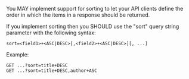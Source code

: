 You MAY implement support for sorting to let your API clients define the order in which the items in a response should be returned.

If you implement sorting then you SHOULD use the "sort" query string parameter with the following syntax:

```
sort=<field1>+<ASC|DESC>[,<field2>+<ASC|DESC>][, ...]
```

Example:
```
GET ...?sort=title+DESC
GET ...?sort=title+DESC,author+ASC
```